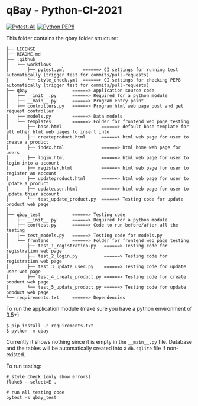 # qBay - Python-CI-2021

[![Pytest-All](https://github.com/CISC-CMPE-327/Python-CI-2021/actions/workflows/pytest.yml/badge.svg)](https://github.com/KarlDorogy/Cisc-327-Course-Project-Group-20/actions/workflows/pytest.yml)
[![Python PEP8](https://github.com/CISC-CMPE-327/Python-CI-2021/actions/workflows/style_check.yml/badge.svg)](https://github.com/KarlDorogy/Cisc-327-Course-Project-Group-20/actions/workflows/style_check.yml)

This folder contains the qbay folder structure:

```
├── LICENSE
├── README.md
├── .github
│   └── workflows
│       ├── pytest.yml       ======> CI settings for running test automatically (trigger test for commits/pull-requests)
│       └── style_check.yml  ======> CI settings for checking PEP8 automatically (trigger test for commits/pull-requests)
├── qbay                 ======> Application source code
│   ├── __init__.py      ======> Required for a python module
│   ├── __main__.py      ======> Program entry point
│   ├── controllers.py   ======> Program html web page post and get request controller
│   ├── models.py        ======> Data models
│   └── templates        ======> Folder for frontend web page testing
│       ├── base.html               ======> default base template for all other html web pages to insert into
│       ├── createproduct.html      ======> html web page for user to create a product
│       ├── index.html              ======> html home web page for users
│       ├── login.html              ======> html web page for user to login into a account
│       ├── register.html           ======> html web page for user to register an account 
│       ├── updateproduct.html      ======> html web page for user to update a product
│       ├── updateuser.html         ======> html web page for user to update thier account
│       └── test_update_product.py  ======> Testing code for update product web page
│
├── qbay_test            ======> Testing code
│   ├── __init__.py      ======> Required for a python module
│   ├── conftest.py      ======> Code to run before/after all the testing
│   |── test_models.py   ======> Testing code for models.py
│   └── frontend         ======> Folder for frontend web page testing
│       ├── test_1_registration.py   ======> Testing code for registration web page
│       ├── test_2_login.py          ======> Testing code for registration web page
│       ├── test_3_update_user.py    ======> Testing code for update user web page
│       ├── test_4_create_product.py ======> Testing code for create product web page
│       └── test_5_update_product.py ======> Testing code for update product web page
└── requirements.txt     ======> Dependencies
```

To run the application module (make sure you have a python environment of 3.5+)

```
$ pip install -r requirements.txt
$ python -m qbay
```

Currently it shows nothing since it is empty in the `__main__.py` file.
Database and the tables will be automatically created into a `db.sqlite` file if non-existed.

To run testing:

```
# style check (only show errors)
flake8 --select=E .  

# run all testing code 
pytest -s qbay_test

```